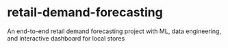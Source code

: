 # retail-demand-forecasting
An end-to-end retail demand forecasting project with ML, data engineering, and interactive dashboard for local stores
